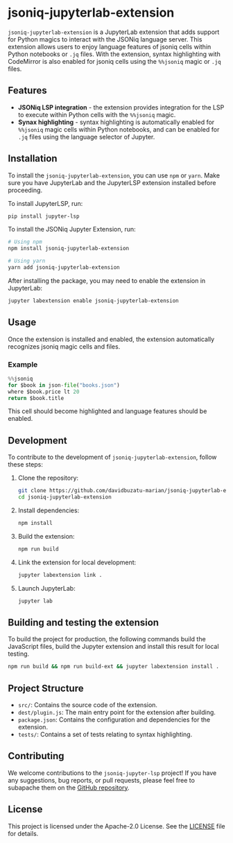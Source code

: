 # jsoniq-jupyterlab-extension

`jsoniq-jupyterlab-extension` is a JupyterLab extension that adds support for Python magics to interact with the JSONiq language server. This extension allows users to enjoy language features of jsoniq cells within Python notebooks or `.jq` files. With the extension, syntax highlighting with CodeMirror is also enabled for jsoniq cells using the `%%jsoniq` magic or `.jq` files.

## Features

- **JSONiq LSP integration** - the extension provides integration for the LSP to execute within Python cells with the `%%jsoniq` magic.
- **Synax highlighting** - syntax highlighting is automatically enabled for `%%jsoniq` magic cells within Python notebooks, and can be enabled for `.jq` files using the language selector of Jupyter.

## Installation

To install the `jsoniq-jupyterlab-extension`, you can use `npm` or `yarn`. Make sure you have JupyterLab and the JupyterLSP extension installed before proceeding.

To install JupyterLSP, run:

```sh
pip install jupyter-lsp
```

To install the JSONiq Jupyter Extension, run:

```sh
# Using npm
npm install jsoniq-jupyterlab-extension

# Using yarn
yarn add jsoniq-jupyterlab-extension
```

After installing the package, you may need to enable the extension in JupyterLab:

```sh
jupyter labextension enable jsoniq-jupyterlab-extension
```

## Usage

Once the extension is installed and enabled, the extension automatically recognizes jsoniq magic cells and files.

### Example

```python
%%jsoniq
for $book in json-file("books.json")
where $book.price lt 20
return $book.title
```

This cell should become highlighted and language features should be enabled.

## Development

To contribute to the development of `jsoniq-jupyterlab-extension`, follow these steps:

1. Clone the repository:

   ```sh
   git clone https://github.com/davidbuzatu-marian/jsoniq-jupyterlab-extension.git
   cd jsoniq-jupyterlab-extension
   ```

2. Install dependencies:

   ```sh
   npm install
   ```

3. Build the extension:

   ```sh
   npm run build
   ```

4. Link the extension for local development:

   ```sh
   jupyter labextension link .
   ```

5. Launch JupyterLab:

   ```sh
   jupyter lab
   ```

## Building and testing the extension

To build the project for production, the following commands build the JavaScript files, build the Jupyter extension and install this result for local testing.

```sh
npm run build && npm run build-ext && jupyter labextension install .
```

## Project Structure

- `src/`: Contains the source code of the extension.
- `dest/plugin.js`: The main entry point for the extension after building.
- `package.json`: Contains the configuration and dependencies for the extension.
- `tests/`: Contains a set of tests relating to syntax highlighting.

## Contributing

We welcome contributions to the `jsoniq-jupyter-lsp` project! If you have any suggestions, bug reports, or pull requests, please feel free to subapache them on the [GitHub repository](https://github.com/DavidBuzatu-Marian/JSONiq-JupyterLabLSP).

## License

This project is licensed under the Apache-2.0 License. See the [LICENSE](LICENSE) file for details.
